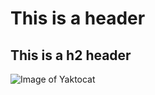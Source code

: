 # This is a header
## This is a h2 header

![Image of Yaktocat](https://octodex.github.com/images/yaktocat.png)
